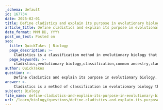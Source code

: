 ```yaml
---
_schema: default
id: 167734
date: 2025-02-01
title: Define cladistics and explain its purpose in evolutionary biology.
article_title: Define cladistics and explain its purpose in evolutionary biology.
date_format: MMM DD, YYYY
post_on_text: Posted on
seo:
  title: QuickTakes | Biology
  page_description: >-
    Cladistics is a classification method in evolutionary biology that organizes species based on common ancestry, focusing on shared derived characters to infer evolutionary relationships and construct cladograms.
  page_keywords: >-
    cladistics,evolutionary biology,classification,common ancestry,clade,shared derived characters,evolutionary relationships,cladograms,monophyletic groups,outgroup comparison,systematics
author: QuickTakes
question: >-
    Define cladistics and explain its purpose in evolutionary biology.
answer: >-
    Cladistics is a method of classification in evolutionary biology that organizes species based on their common ancestry. It groups organisms into clades, which are defined as groups that include an ancestor and all of its descendants. The primary focus of cladistics is on shared derived characters, which are traits that are unique to a particular clade and have evolved after the divergence from a common ancestor.\n\nThe purpose of cladistics in evolutionary biology includes the following key aspects:\n\n1. **Inferring Evolutionary Relationships**: Cladistics uses shared derived characters to infer the evolutionary relationships among species. By identifying which traits are shared among different organisms, researchers can determine how closely related those organisms are. For instance, if two species share a derived character that is absent in other species, it suggests that they share a more recent common ancestor.\n\n2. **Constructing Cladograms**: Cladistics facilitates the construction of cladograms, which are tree-like diagrams that represent the evolutionary pathways of different species based on their shared derived characters. These diagrams serve as hypotheses about the evolutionary history of a group, illustrating how species are related through common ancestry.\n\n3. **Classification Based on Evolutionary History**: Cladistics links classification with phylogenetic understanding by organizing species into clades. This approach enhances our understanding of the evolutionary history of life on Earth, as it provides a clear visual representation of evolutionary relationships.\n\n4. **Monophyletic Groups**: A valid clade in cladistics is monophyletic, meaning it consists of an ancestor species and all its descendants. This ensures that the classification reflects true evolutionary relationships rather than arbitrary groupings.\n\n5. **Outgroup Comparison**: Cladistics often employs outgroup comparison, where a closely related taxon (the outgroup) is used to determine which characters are ancestral and which are derived. This method helps clarify the evolutionary pathways and relationships among the taxa being studied.\n\nIn summary, cladistics is a crucial tool in systematics that helps biologists understand and depict the evolutionary relationships among organisms, facilitating a more accurate classification based on shared ancestry and derived characteristics.
subject: Biology
file_name: define-cladistics-and-explain-its-purpose-in-evolutionary-biology.md
url: /learn/biology/questions/define-cladistics-and-explain-its-purpose-in-evolutionary-biology
---
```


&nbsp;